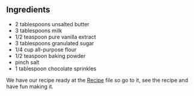 ## Ingredients
* 2 tablespoons unsalted butter
* 3 tablespoons milk
* 1/2 teaspoon pure vanilla extract
* 3 tablespoons granulated sugar
* 1/4 cup all-purpose flour
* 1/2 teaspoon baking powder
* pinch salt
* 1 tablespoon chocolate sprinkles

We have our recipe ready at the [Recipe](Recipe.md) file so go to it, see the recipe and have fun making it.